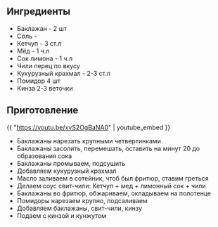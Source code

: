 ## Ингредиенты

- Баклажан - 2 шт 
- Соль - 
- Кетчуп - 3 ст.л
- Мёд - 1 ч.л
- Сок лимона - 1 ч.л 
- Чили перец по вкусу 
- Кукурузный крахмал - 2-3 ст.л
- Помидор 4 шт 
- Кинза 2-3 веточки

## Приготовление

{{ "https://youtu.be/xvS2OgBaNA0" | youtube_embed }}

- Баклажаны нарезать крупными четвертинками
- Баклажаны засолить, перемешать, оставить на минут 20 до образования сока
- Баклажаны промываем, подсушить
- Добавляем кукурузный крахмал
- Масло заливаем в сотейник, чтоб был фритюр, ставим греться
- Делаем соус свит-чили: Кетчуп + мед + лимонный сок + чили
- Баклажаны во фритюр, обжариваем, окладываем на полотенце
- Помидоры нарезаем крупно, подсаливаем
- Добавляем баклажаны, свит-чили, кинзу
- Подаем с кинзой и кунжутом